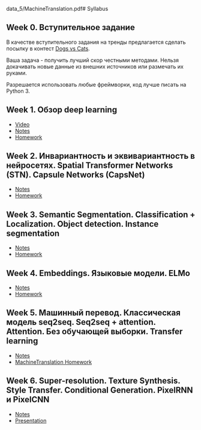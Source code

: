 data_5/MachineTranslation.pdf# Syllabus

## Week 0. Вступительное задание

В качестве вступительного задания на тренды предлагается сделать посылку в контест [Dogs vs Cats](https://www.kaggle.com/c/dogs-vs-cats-redux-kernels-edition).

Ваша задача - получить лучший скор честными методами. Нельзя докачивать новые данные из внешних источников или размечать их руками.

Разрешается использовать любые фреймворки, код лучше писать на Python 3.

## Week 1. Обзор deep learning

* [Video](https://www.youtube.com/watch?v=xguvCaSGWQY)
* [Notes](Lections/1_Trends_01.pdf)
* [Homework](2018/data_1) 

## Week 2. Инвариантность и эквивариантность в нейросетях. Spatial Transformer Networks (STN). Capsule Networks (CapsNet) 

* [Notes](Lections/1_Trends_02.pdf)
* [Homework](2018/data_2) 

## Week 3. Semantic Segmentation. Classification + Localization. Object detection. Instance segmentation 
 
* [Notes](Lections/1_Trends_03.pdf)
* [Homework](2018/data_3) 

## Week 4. Embeddings. Языковые модели. ELMo 
 
* [Notes](Lections/1_Trends_04.pdf)
* [Homework](2018/data_4) 

## Week 5. Машинный перевод. Классическая модель seq2seq. Seq2seq + attention. Attention. Без обучающей выборки. Transfer learning 
 
* [Notes](Lections/1_Trends_05.pdf)
* [MachineTranslation Homework](2018/data_5/MachineTranslation.pdf) 

## Week 6. Super-resolution. Texture Synthesis. Style Transfer. Conditional Generation. PixelRNN и PixelCNN 
 
* [Notes](Lections/1_Trends_06.pdf)
* [Presentation](2018/data_6/seminar_6.pptx) 
